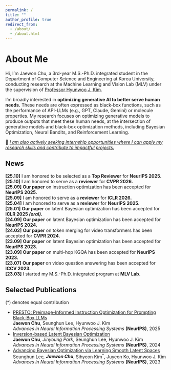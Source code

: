 ```yaml
---
permalink: /
title: ""
author_profile: true
redirect_from: 
  - /about/
  - /about.html
---
```

About Me
======
Hi, I’m Jaewon Chu, a 3rd-year M.S.-Ph.D. integrated student in the Department of Computer Science and Engineering at Korea University, conducting research at the Machine Learning and Vision Lab (MLV) under the supervision of [Professor Hyunwoo J. Kim](https://www.hyunwoojkim.com/).

I’m broadly interested in <strong>optimizing generative AI to better serve human needs.</strong> These needs are often expressed as black-box functions, such as the performance of API-LLMs (e.g., GPT, Claude, Gemini) or molecule properties. My research focuses on optimizing generative models to produce outputs that meet these human needs, at the intersection of generative models and black-box optimization methods, including Bayesian Optimization, Neural Bandits, and Reinforcement Learning.

📢 _<u>I am also actively seeking internship opportunities where I can apply my research skills and contribute to impactful projects.</u>_

News
------
**[25.10]** I am honored to be selected as a **Top Reviewer** for **NeurIPS 2025.**<br>
**[25.10]** I am honored to serve as a **reviewer** for **CVPR 2026.**<br>
**[25.09]** **Our paper** on instruction optimization has been accepted for **NeurIPS 2025.**<br>
**[25.09]** I am honored to serve as a **reviewer** for **ICLR 2026.**<br>
**[25.04]** I am honored to serve as a **reviewer** for **NeurIPS 2025.**<br>
**[25.01]** **Our paper** on latent Bayesian optimization has been accepted for **ICLR 2025 _(oral)_.**<br>
**[24.09]** **Our paper** on latent Bayesian optimization has been accepted for **NeurIPS 2024.**<br>
**[24.02]** **Our paper** on token merging for video transformers has been accepted for **CVPR 2024.**<br>
**[23.09]** **Our paper** on latent Bayesian optimization has been accepted for **NeurIPS 2023.**<br>
**[23.09]** **Our paper** on multi-hop KGQA has been accepted for **NeurIPS 2023.**<br>
**[23.07]** **Our paper** on video question answering has been accepted for **ICCV 2023.**<br>
**[23.03]** I started my M.S.-Ph.D. integrated program at **MLV Lab.**

Selected Publications
------
(*) denotes equal contribution

- <u>PRESTO: Preimage-Informed Instruction Optimization for Prompting Black-Box LLMs</u><br>
  <strong>Jaewon Chu</strong>, Seunghun Lee, Hyunwoo J. Kim<br>
  _Advances in Neural Information Processing Systems_ <strong>(NeurIPS)</strong>, 2025<br>
- [Inversion-based Latent Bayesian Optimization<br>](https://arxiv.org/pdf/2411.05330)
  <strong>Jaewon Chu<sup>*</sup></strong>, Jinyoung Park<sup>*</sup>, Seunghun Lee, Hyunwoo J. Kim<br>
  _Advances in Neural Information Processing Systems_ <strong>(NeurIPS)</strong>, 2024<br>
- [Advancing Bayesian Optimization via Learning Smooth Latent Spaces<br>](https://arxiv.org/pdf/2310.20258)
  Seunghun Lee<sup>*</sup>, <strong>Jaewon Chu<sup>*</sup></strong>, Sihyeon Kim<sup>*</sup>, Juyeon Ko, Hyunwoo J. Kim<br>
  _Advances in Neural Information Processing Systems_ <strong>(NeurIPS)</strong>, 2023<br>